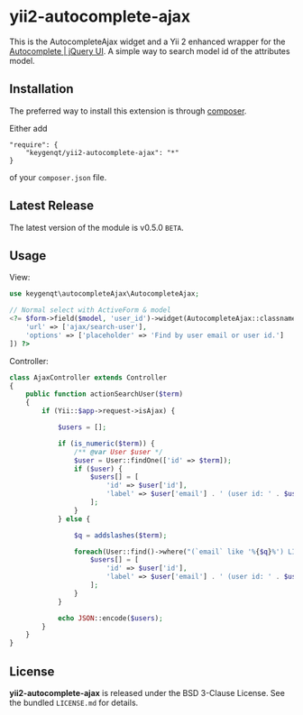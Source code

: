 yii2-autocomplete-ajax
===================

This is the AutocompleteAjax widget and a Yii 2 enhanced wrapper for the [Autocomplete | jQuery UI](https://jqueryui.com/autocomplete/). A simple way to search model id of the attributes model.

## Installation

The preferred way to install this extension is through [composer](http://getcomposer.org/download/).

Either add

```
"require": {
    "keygenqt/yii2-autocomplete-ajax": "*"
}
```

of your `composer.json` file.

## Latest Release

The latest version of the module is v0.5.0 `BETA`.

## Usage

View:

```php
use keygenqt\autocompleteAjax\AutocompleteAjax;

// Normal select with ActiveForm & model
<?= $form->field($model, 'user_id')->widget(AutocompleteAjax::classname(), [
    'url' => ['ajax/search-user'],
    'options' => ['placeholder' => 'Find by user email or user id.']
]) ?>
```

Controller:

```php
class AjaxController extends Controller
{
    public function actionSearchUser($term)
    {
        if (Yii::$app->request->isAjax) {

            $users = [];

            if (is_numeric($term)) {
                /** @var User $user */
                $user = User::findOne(['id' => $term]);
                if ($user) {
                    $users[] = [
                        'id' => $user['id'],
                        'label' => $user['email'] . ' (user id: ' . $user['id'] . ')',
                    ];
                }
            } else {

                $q = addslashes($term);

                foreach(User::find()->where("(`email` like '%{$q}%') LIMIT 15")->all() as $user) {
                    $users[] = [
                        'id' => $user['id'],
                        'label' => $user['email'] . ' (user id: ' . $user['id'] . ')',
                    ];
                }
            }

            echo JSON::encode($users);
        }
    }
}
```

## License

**yii2-autocomplete-ajax** is released under the BSD 3-Clause License. See the bundled `LICENSE.md` for details.